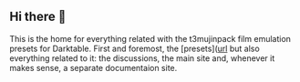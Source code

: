 ## Hi there 👋

This is the home for everything related with the t3mujinpack film emulation presets for Darktable. First and foremost, the [presets]([url](https://github.com/t3mujinpack/t3mujinpack) but also everything related to it: the discussions, the main site and, whenever it makes sense, a separate documentaion site.  


<!--

**Here are some ideas to get you started:**

🙋‍♀️ A short introduction - what is your organization all about?
🌈 Contribution guidelines - how can the community get involved?
👩‍💻 Useful resources - where can the community find your docs? Is there anything else the community should know?
🍿 Fun facts - what does your team eat for breakfast?
🧙 Remember, you can do mighty things with the power of [Markdown](https://docs.github.com/github/writing-on-github/getting-started-with-writing-and-formatting-on-github/basic-writing-and-formatting-syntax)
-->
